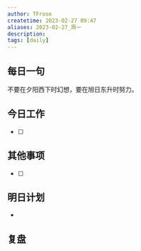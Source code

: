 ```yaml
---
author: TFrose
createtime: 2023-02-27 09:47
aliases: 2023-02-27_周一
description:
tags: [daily]
---
```


## 每日一句
不要在夕阳西下时幻想，要在旭日东升时努力。

## 今日工作
- [ ] 

## 其他事项
- [ ] 

## 明日计划
- 

## 复盘

